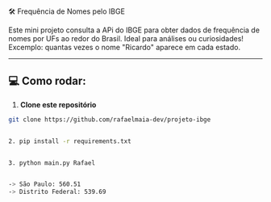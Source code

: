 🛠️ Frequência de Nomes pelo IBGE  

Este mini projeto consulta a APi do IBGE para obter dados de frequência de nomes por UFs ao redor do Brasil. Ideal para análises ou curiosidades!
Excemplo: quantas vezes o nome "Ricardo" aparece em cada estado.

---

## 💻 Como rodar:  

1. **Clone este repositório**  
```bash
git clone https://github.com/rafaelmaia-dev/projeto-ibge


2. pip install -r requirements.txt


3. python main.py Rafael


-> São Paulo: 560.51  
-> Distrito Federal: 539.69







